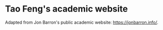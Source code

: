 # Tao Feng's academic website

Adapted from Jon Barron's public academic website: https://jonbarron.info/.
